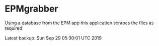 # EPMgrabber
Using a database from the EPM app this application scrapes the files as required


Latest backup: Sun Sep 29 05:30:01 UTC 2019
